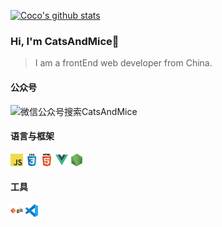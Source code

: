 [![Coco's github stats](https://github-readme-stats.vercel.app/api?username=CatsAndMice&hide=contribs,prs&count_private=true&show_icons=true&&bg_color=30,40941c,cb1597&title_color=fff&text_color=fff&icon_color=fc0)](https://github.com/anuraghazra/github-readme-stats)
### Hi, I'm CatsAndMice👋
>I am a frontEnd web developer from China.


#### 公众号
<img alt="微信公众号搜索CatsAndMice" src = 'https://i.bmp.ovh/imgs/2022/03/505687cc33a7b2c4.jpg' width="250"/>

#### 语言与框架

<code><img height="20" src="https://raw.githubusercontent.com/github/explore/80688e429a7d4ef2fca1e82350fe8e3517d3494d/topics/javascript/javascript.png"></code>
<code><img height="20" src="https://raw.githubusercontent.com/github/explore/80688e429a7d4ef2fca1e82350fe8e3517d3494d/topics/css/css.png"></code>
<code><img height="20" src="https://raw.githubusercontent.com/github/explore/80688e429a7d4ef2fca1e82350fe8e3517d3494d/topics/html/html.png"></code>
<code><img height="20" src="https://raw.githubusercontent.com/github/explore/80688e429a7d4ef2fca1e82350fe8e3517d3494d/topics/vue/vue.png"></code>
<code><img height="20" src="https://raw.githubusercontent.com/github/explore/80688e429a7d4ef2fca1e82350fe8e3517d3494d/topics/nodejs/nodejs.png"></code>


#### 工具

<code><img height="20" src="https://raw.githubusercontent.com/github/explore/80688e429a7d4ef2fca1e82350fe8e3517d3494d/topics/git/git.png"></code>
<code><img height="20" src="https://raw.githubusercontent.com/github/explore/80688e429a7d4ef2fca1e82350fe8e3517d3494d/topics/visual-studio-code/visual-studio-code.png"></code>


